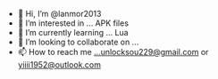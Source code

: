 - 👋 Hi, I’m @lanmor2013
- 👀 I’m interested in ... APK files
- 🌱 I’m currently learning ... Lua
- 💞️ I’m looking to collaborate on ...
- 📫 How to reach me ...unlocksou229@gmail.com or yiiii1952@outlook.com

<!---
lanmor2013/lanmor2013 is a ✨ special ✨ repository because its `README.md` (this file) appears on your GitHub profile.
You can click the Preview link to take a look at your changes.
--->
